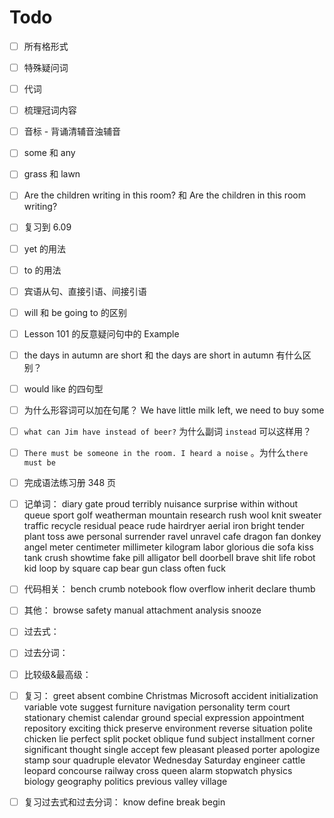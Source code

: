 # Todo

- [ ] 所有格形式

- [ ] 特殊疑问词

- [ ] 代词

- [ ] 梳理冠词内容

- [ ] 音标 - 背诵清辅音浊辅音

- [ ] some 和 any

- [ ] grass 和 lawn

- [ ] Are the children writing in this room? 和 Are the children in this room writing?

- [ ] 复习到 6.09

- [ ] yet 的用法

- [ ] to 的用法

- [ ] 宾语从句、直接引语、间接引语

- [ ] will 和 be going to 的区别

- [ ] Lesson 101 的反意疑问句中的 Example

- [ ] the days in autumn are short 和 the days are short in autumn 有什么区别？

- [ ] would like 的四句型

- [ ] 为什么形容词可以加在句尾？ We have little milk left, we need to buy some

- [ ] `what can Jim have instead of beer?` 为什么副词 `instead` 可以这样用？

- [ ] `There must be someone in the room. I heard a noise` 。为什么`there must be`

- [ ] 完成语法练习册 348 页

- [ ] 记单词： diary gate proud terribly nuisance surprise within without queue sport golf weatherman mountain research rush wool knit sweater traffic recycle residual peace rude hairdryer aerial iron bright tender plant toss awe personal surrender ravel unravel cafe dragon fan donkey angel meter centimeter millimeter kilogram labor glorious die sofa kiss tank crush showtime fake pill alligator bell doorbell brave shit life robot kid loop by square cap bear gun class often fuck

- [ ] 代码相关： bench crumb notebook flow overflow inherit declare thumb

- [ ] 其他： browse safety manual attachment analysis snooze

- [ ] 过去式：

- [ ] 过去分词：

- [ ] 比较级&最高级：

- [ ] 复习： greet absent combine Christmas Microsoft accident initialization variable vote suggest furniture navigation personality term court stationary chemist calendar ground special expression appointment repository exciting thick preserve environment reverse situation polite chicken lie perfect split pocket oblique fund subject installment corner significant thought single accept few pleasant pleased porter apologize stamp sour quadruple elevator Wednesday Saturday engineer cattle leopard concourse railway cross queen alarm stopwatch physics biology geography politics previous valley village

- [ ] 复习过去式和过去分词： know define break begin
